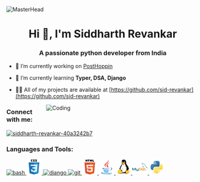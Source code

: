 ![MasterHead](https://upload.wikimedia.org/wikipedia/commons/7/7e/Knowledge_Is_Human_Homepage_Animated_Banner.gif)
<h1 align="center">Hi 👋, I'm Siddharth Revankar</h1>
<h3 align="center">A passionate python developer from India</h3>

- 🔭 I’m currently working on [PostHoppin](https://github.com/sid-revankar/Post-Hoppin)

- 🌱 I’m currently learning **Typer, DSA, Django**

- 👨‍💻 All of my projects are available at [https://github.com/sid-revankar](https://github.com/sid-revankar)

<img align="right" alt="Coding" width="400" src="https://media0.giphy.com/media/v1.Y2lkPTc5MGI3NjExNzIxa3J5dDM5MDFhdnh3dHJpaW1hZm5zMXc0cDNuaHExMXJ5OXd6NyZlcD12MV9pbnRlcm5hbF9naWZfYnlfaWQmY3Q9Zw/vs5y14mkgmZOVukgmE/giphy.webp">

<h3 align="left">Connect with me:</h3>
<p align="left">
<a href="https://linkedin.com/in/siddharth-revankar-40a3242b7" target="blank"><img align="center" src="https://raw.githubusercontent.com/rahuldkjain/github-profile-readme-generator/master/src/images/icons/Social/linked-in-alt.svg" alt="siddharth-revankar-40a3242b7" height="30" width="40" /></a>
</p>

<h3 align="left">Languages and Tools:</h3>
<p align="left"> <a href="https://www.gnu.org/software/bash/" target="_blank" rel="noreferrer"> <img src="https://www.vectorlogo.zone/logos/gnu_bash/gnu_bash-icon.svg" alt="bash" width="40" height="40"/> </a> <a href="https://www.w3schools.com/css/" target="_blank" rel="noreferrer"> <img src="https://raw.githubusercontent.com/devicons/devicon/master/icons/css3/css3-original-wordmark.svg" alt="css3" width="40" height="40"/> </a> <a href="https://www.djangoproject.com/" target="_blank" rel="noreferrer"> <img src="https://cdn.worldvectorlogo.com/logos/django.svg" alt="django" width="40" height="40"/> </a> <a href="https://git-scm.com/" target="_blank" rel="noreferrer"> <img src="https://www.vectorlogo.zone/logos/git-scm/git-scm-icon.svg" alt="git" width="40" height="40"/> </a> <a href="https://www.w3.org/html/" target="_blank" rel="noreferrer"> <img src="https://raw.githubusercontent.com/devicons/devicon/master/icons/html5/html5-original-wordmark.svg" alt="html5" width="40" height="40"/> </a> <a href="https://www.java.com" target="_blank" rel="noreferrer"> <img src="https://raw.githubusercontent.com/devicons/devicon/master/icons/java/java-original.svg" alt="java" width="40" height="40"/> </a> <a href="https://www.linux.org/" target="_blank" rel="noreferrer"> <img src="https://raw.githubusercontent.com/devicons/devicon/master/icons/linux/linux-original.svg" alt="linux" width="40" height="40"/> </a> <a href="https://www.mysql.com/" target="_blank" rel="noreferrer"> <img src="https://raw.githubusercontent.com/devicons/devicon/master/icons/mysql/mysql-original-wordmark.svg" alt="mysql" width="40" height="40"/> </a> <a href="https://www.python.org" target="_blank" rel="noreferrer"> <img src="https://raw.githubusercontent.com/devicons/devicon/master/icons/python/python-original.svg" alt="python" width="40" height="40"/> </a> </p>

